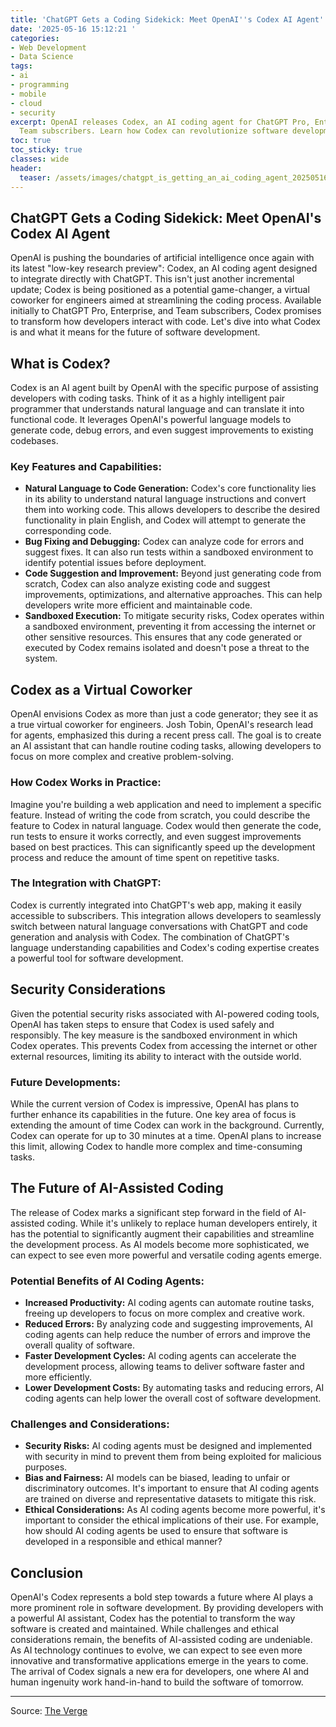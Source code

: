 ```yaml
---
title: 'ChatGPT Gets a Coding Sidekick: Meet OpenAI''s Codex AI Agent'
date: '2025-05-16 15:12:21 '
categories:
- Web Development
- Data Science
tags:
- ai
- programming
- mobile
- cloud
- security
excerpt: OpenAI releases Codex, an AI coding agent for ChatGPT Pro, Enterprise, and
  Team subscribers. Learn how Codex can revolutionize software development.
toc: true
toc_sticky: true
classes: wide
header:
  teaser: /assets/images/chatgpt_is_getting_an_ai_coding_agent_20250516151221.jpg
---
```


## ChatGPT Gets a Coding Sidekick: Meet OpenAI's Codex AI Agent

OpenAI is pushing the boundaries of artificial intelligence once again with its latest "low-key research preview": Codex, an AI coding agent designed to integrate directly with ChatGPT. This isn't just another incremental update; Codex is being positioned as a potential game-changer, a virtual coworker for engineers aimed at streamlining the coding process. Available initially to ChatGPT Pro, Enterprise, and Team subscribers, Codex promises to transform how developers interact with code. Let's dive into what Codex is and what it means for the future of software development.

## What is Codex?

Codex is an AI agent built by OpenAI with the specific purpose of assisting developers with coding tasks. Think of it as a highly intelligent pair programmer that understands natural language and can translate it into functional code. It leverages OpenAI's powerful language models to generate code, debug errors, and even suggest improvements to existing codebases. 

### Key Features and Capabilities:

*   **Natural Language to Code Generation:** Codex's core functionality lies in its ability to understand natural language instructions and convert them into working code. This allows developers to describe the desired functionality in plain English, and Codex will attempt to generate the corresponding code.
*   **Bug Fixing and Debugging:** Codex can analyze code for errors and suggest fixes. It can also run tests within a sandboxed environment to identify potential issues before deployment.
*   **Code Suggestion and Improvement:** Beyond just generating code from scratch, Codex can also analyze existing code and suggest improvements, optimizations, and alternative approaches. This can help developers write more efficient and maintainable code.
*   **Sandboxed Execution:** To mitigate security risks, Codex operates within a sandboxed environment, preventing it from accessing the internet or other sensitive resources. This ensures that any code generated or executed by Codex remains isolated and doesn't pose a threat to the system.

## Codex as a Virtual Coworker

OpenAI envisions Codex as more than just a code generator; they see it as a true virtual coworker for engineers. Josh Tobin, OpenAI's research lead for agents, emphasized this during a recent press call. The goal is to create an AI assistant that can handle routine coding tasks, allowing developers to focus on more complex and creative problem-solving. 

### How Codex Works in Practice:

Imagine you're building a web application and need to implement a specific feature. Instead of writing the code from scratch, you could describe the feature to Codex in natural language. Codex would then generate the code, run tests to ensure it works correctly, and even suggest improvements based on best practices. This can significantly speed up the development process and reduce the amount of time spent on repetitive tasks.

### The Integration with ChatGPT:

Codex is currently integrated into ChatGPT's web app, making it easily accessible to subscribers. This integration allows developers to seamlessly switch between natural language conversations with ChatGPT and code generation and analysis with Codex. The combination of ChatGPT's language understanding capabilities and Codex's coding expertise creates a powerful tool for software development.

## Security Considerations

Given the potential security risks associated with AI-powered coding tools, OpenAI has taken steps to ensure that Codex is used safely and responsibly. The key measure is the sandboxed environment in which Codex operates. This prevents Codex from accessing the internet or other external resources, limiting its ability to interact with the outside world. 

### Future Developments:

While the current version of Codex is impressive, OpenAI has plans to further enhance its capabilities in the future. One key area of focus is extending the amount of time Codex can work in the background. Currently, Codex can operate for up to 30 minutes at a time. OpenAI plans to increase this limit, allowing Codex to handle more complex and time-consuming tasks. 

## The Future of AI-Assisted Coding

The release of Codex marks a significant step forward in the field of AI-assisted coding. While it's unlikely to replace human developers entirely, it has the potential to significantly augment their capabilities and streamline the development process. As AI models become more sophisticated, we can expect to see even more powerful and versatile coding agents emerge. 

### Potential Benefits of AI Coding Agents:

*   **Increased Productivity:** AI coding agents can automate routine tasks, freeing up developers to focus on more complex and creative work.
*   **Reduced Errors:** By analyzing code and suggesting improvements, AI coding agents can help reduce the number of errors and improve the overall quality of software.
*   **Faster Development Cycles:** AI coding agents can accelerate the development process, allowing teams to deliver software faster and more efficiently.
*   **Lower Development Costs:** By automating tasks and reducing errors, AI coding agents can help lower the overall cost of software development.

### Challenges and Considerations:

*   **Security Risks:** AI coding agents must be designed and implemented with security in mind to prevent them from being exploited for malicious purposes.
*   **Bias and Fairness:** AI models can be biased, leading to unfair or discriminatory outcomes. It's important to ensure that AI coding agents are trained on diverse and representative datasets to mitigate this risk.
*   **Ethical Considerations:** As AI coding agents become more powerful, it's important to consider the ethical implications of their use. For example, how should AI coding agents be used to ensure that software is developed in a responsible and ethical manner?

## Conclusion

OpenAI's Codex represents a bold step towards a future where AI plays a more prominent role in software development. By providing developers with a powerful AI assistant, Codex has the potential to transform the way software is created and maintained. While challenges and ethical considerations remain, the benefits of AI-assisted coding are undeniable. As AI technology continues to evolve, we can expect to see even more innovative and transformative applications emerge in the years to come. The arrival of Codex signals a new era for developers, one where AI and human ingenuity work hand-in-hand to build the software of tomorrow.


---

Source: [The Verge](https://www.theverge.com/command-line-newsletter/668251/chatgpt-is-getting-an-ai-coding-agent)